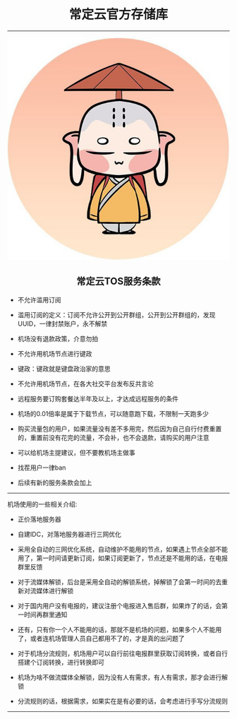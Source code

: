 <body>
	<h1 align="center">常定云官方存储库</h1>	
</body>

----------------------

![image](/picture/常定云官方存储库标签/常定云存储库标签.jpg)

<body>
	<h2 align="center">常定云TOS服务条款</h2>	
</body>

- 不允许滥用订阅

- 滥用订阅的定义：订阅不允许公开到公开群组，公开到公开群组的，发现UUID，一律封禁账户，永不解禁

- 机场没有退款政策，介意勿拍

- 不允许用机场节点进行键政

- 键政：键政就是键盘政治家的意思

- 不允许用机场节点，在各大社交平台发布反共言论

- 远程服务要订购套餐达半年及以上，才达成远程服务的条件

- 机场的0.01倍率是属于下载节点，可以随意跑下载，不限制一天跑多少

- 购买流量包的用户，如果流量没有差不多用完，然后因为自己自行付费重置的，重置前没有花完的流量，不会补，也不会退款，请购买的用户注意

- 可以给机场主提建议，但不要教机场主做事

- 找茬用户一律ban

- 后续有新的服务条款会加上

----------------------

机场使用的一些相关介绍:

- 正价落地服务器

- 自建IDC，对落地服务器进行三网优化

- 采用全自动的三网优化系统，自动维护不能用的节点，如果遇上节点全部不能用了，第一时间请更新订阅，如果订阅更新了，节点还是不能用的话，在电报群里反馈

- 对于流媒体解锁，后台是采用全自动的解锁系统，掉解锁了会第一时间的去重新对流媒体进行解锁

- 对于国内用户没有电报的，建议注册个电报进入售后群，如果炸了的话，会第一时间再群里通知

- 还有，只有你一个人不能用的话，那就不是机场的问题，如果多个人不能用了，或者连机场管理人员自己都用不了的，才是真的出问题了

- 对于机场分流规则，机场用户可以自行前往电报群里获取订阅转换，或者自行搭建个订阅转换，进行转换即可

- 机场为啥不做流媒体全解锁，因为没有人有需求，有人有需求，那才会进行解锁

- 分流规则的话，根据需求，如果实在是有必要的话，会考虑进行手写分流规则

----------------------